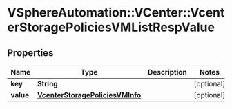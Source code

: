 # VSphereAutomation::VCenter::VcenterStoragePoliciesVMListRespValue

## Properties
Name | Type | Description | Notes
------------ | ------------- | ------------- | -------------
**key** | **String** |  | [optional] 
**value** | [**VcenterStoragePoliciesVMInfo**](VcenterStoragePoliciesVMInfo.md) |  | [optional] 


